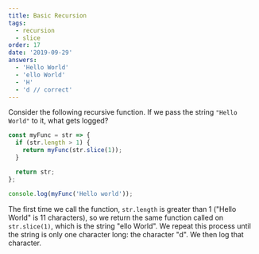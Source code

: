 ```yaml
---
title: Basic Recursion
tags:
  - recursion
  - slice
order: 17
date: '2019-09-29'
answers:
  - 'Hello World'
  - 'ello World'
  - 'H'
  - 'd // correct'
---
```


Consider the following recursive function. If we pass the string `"Hello World"` to it, what gets logged?

```javascript
const myFunc = str => {
  if (str.length > 1) {
    return myFunc(str.slice(1));
  }

  return str;
};

console.log(myFunc('Hello world'));
```

<!-- explanation -->

The first time we call the function, `str.length` is greater than 1 ("Hello World" is 11 characters), so we return the same function called on `str.slice(1)`, which is the string "ello World". We repeat this process until the string is only one character long: the character "d". We then log that character.

